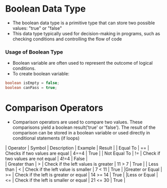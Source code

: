 

# Boolean Data Type

- The boolean data type is a primitive type that can store two possible values: "true" or "false"
- This data type typically used for decision-making in programs, 
such as checking conditions and controlling the flow of code


### Usage of Boolean Type

* Boolean variable are often used to represent the outcome of logical conditions.
* To create boolean variable: 
 ```java
boolean isEmpty = false;
boolean canPass = true;
```

# Comparison Operators
- Comparison operators are used to compare two values. These comparisons yield a boolean 
result('true' or 'false'). The result of the comparison can be stored in a boolean variable
or used directly in conditional statements (if loops)

|   Operator      |   Symbol   |                   Description                     |    Example   |   Result   |
|   Equal To      |      ==    |          Checks if two values are equal           |     4==4     |    True    |
| Not Equal To    |      !=    |         Check if two values are not equal         |     4!=4     |    False   |     
| Greater than    |       >    |         Check if the left values is greater       |    11 > 7    |    True    |
|  Less than      |       <    |         Check if the left value is smaller        |    7 < 11    |    True    |
|Greater or Equal |     >=     |          Check if the left is greater or equal    |   14 >= 14   |    True    |
|Less or Equal    |      <=    |         Check if the left is smaller or equal     |   21 <= 30   |    True    |








